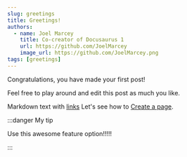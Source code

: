 ```yaml
---
slug: greetings
title: Greetings!
authors:
  - name: Joel Marcey
    title: Co-creator of Docusaurus 1
    url: https://github.com/JoelMarcey
    image_url: https://github.com/JoelMarcey.png
tags: [greetings]
---
```


Congratulations, you have made your first post!

Feel free to play around and edit this post as much you like.

Markdown text with [links](../docs/hello.md)
Let's see how to [Create a page](/create-a-page).


:::danger  My tip

Use this awesome feature option!!!!!

:::